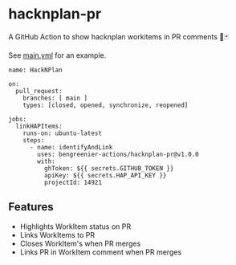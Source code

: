 # hacknplan-pr

A GitHub Action to show hacknplan workitems in PR comments 🎲🃏 

See [main.yml](.github\workflows\main.yml) for an example.

```
name: HackNPlan

on:
  pull_request:
    branches: [ main ]
    types: [closed, opened, synchronize, reopened]

jobs:
  linkHAPItems:
    runs-on: ubuntu-latest
    steps:
      - name: identifyAndLink
        uses: bengreenier-actions/hacknplan-pr@v1.0.0
        with:
          ghToken: ${{ secrets.GITHUB_TOKEN }}
          apiKey: ${{ secrets.HAP_API_KEY }}
          projectId: 14921
```

## Features

- Highlights WorkItem status on PR
- Links WorkItems to PR
- Closes WorkItem's when PR merges
- Links PR in WorkItem comment when PR merges
